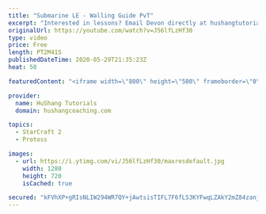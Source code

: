 ```yaml
---
title: "Submarine LE - Walling Guide PvT"
excerpt: "Interested in lessons? Email Devon directly at hushangtutorials@outlook.com ------------------------------------------------------------------------------------------------------- Want to support HuShang Tutorials directly? Patreon is a website where you can contribute a monthly donation that will help"
originalUrl: https://youtube.com/watch?v=J56lfLzHf30
type: video
price: Free
length: PT2M41S
publishedDateTime: 2020-05-29T21:35:23Z
heat: 50

featuredContent: "<iframe width=\"800\" height=\"500\" frameborder=\"0\" src=\"https://www.youtube.com/embed/J56lfLzHf30\" allow=\"accelerometer; autoplay; encrypted-media; gyroscope; picture-in-picture\" allowfullscreen></iframe>"

provider:
  name: HuShang Tutorials
  domain: hushangcoaching.com

topics:
  - StarCraft 2
  - Protoss

images:
  - url: https://i.ytimg.com/vi/J56lfLzHf30/maxresdefault.jpg
    width: 1280
    height: 720
    isCached: true

secured: "kFVhXP+gRIsNLIW294WR7QY+jAwtsisTIFL7F6fLS3KYFwqLZAkY2mZ84zanjf8sa5fMhC2Y2c/+IMWQ6FxlYsIR9TtwU44Lm6MVfqsiXJKEdNrCwhj+TsCv/oprTvUMZzDg/RBjVeXhJtbLfnti/tMAN5J74b8YIMPO2w2gvYBdoy/EgEzO246N6BmeiptxzAZPze00e9Z6IcqKvVeKDfGh4Vr2trfdeh+9fJtxcvkbOI7MMQf4lrgJnjzEa98Dr9KJAzeLfepDaUvEbuu+VNLlbR+8P4MmsYp4HqFB2Iwn2Qts3HlJL2BUTjF3T6IZMptAWPF/n6OlGXWOebswFhVkYr3tZqMRucjHXsPr23ez4uTA7q+PXyPBzZKxdRr37udT7orX257e+mhMF/btoq5XFCVq8yCcv6bJ5VvqbQo=;6ZlMcC+otigraphZPtaeyg=="
---
```


